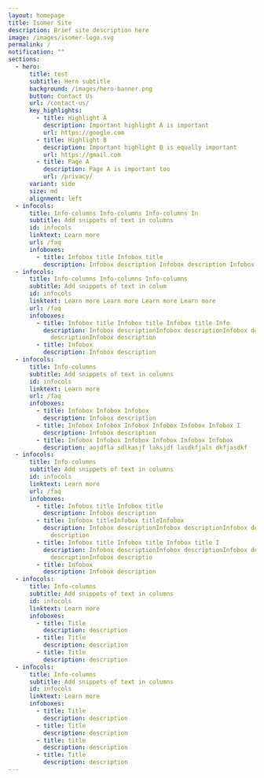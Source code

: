 ```yaml
---
layout: homepage
title: Isomer Site
description: Brief site description here
image: /images/isomer-logo.svg
permalink: /
notification: ""
sections:
  - hero:
      title: test
      subtitle: Hero subtitle
      background: /images/hero-banner.png
      button: Contact Us
      url: /contact-us/
      key_highlights:
        - title: Highlight A
          description: Important highlight A is important
          url: https://google.com
        - title: Highlight B
          description: Important highlight B is equally important
          url: https://gmail.com
        - title: Page A
          description: Page A is important too
          url: /privacy/
      variant: side
      size: md
      alignment: left
  - infocols:
      title: Info-columns Info-columns Info-columns In
      subtitle: Add snippets of text in columns
      id: infocols
      linktext: Learn more
      url: /faq
      infoboxes:
        - title: Infobox title Infobox title
          description: Infobox description Infobox description Infobox description
  - infocols:
      title: Info-columns Info-columns Info-columns
      subtitle: Add snippets of text in colum
      id: infocols
      linktext: Learn more Learn more Learn more Learn more
      url: /faq
      infoboxes:
        - title: Infobox title Infobox title Infobox title Info
          description: Infobox descriptionInfobox descriptionInfobox descriptionInfobox
            descriptionInfobox description
        - title: Infobox
          description: Infobox description
  - infocols:
      title: Info-columns
      subtitle: Add snippets of text in columns
      id: infocols
      linktext: Learn more
      url: /faq
      infoboxes:
        - title: Infobox Infobox Infobox
          description: Infobox description
        - title: Infobox Infobox Infobox Infobox Infobox Infobox I
          description: Infobox description
        - title: Infobox Infobox Infobox Infobox Infobox Infobox
          description: aojdfla sdlkasjf laksjdf lasdkfjals dkfjasdkf
  - infocols:
      title: Info-columns
      subtitle: Add snippets of text in columns
      id: infocols
      linktext: Learn more
      url: /faq
      infoboxes:
        - title: Infobox title Infobox title
          description: Infobox description
        - title: Infobox titleInfobox titleInfobox
          description: Infobox descriptionInfobox descriptionInfobox descriptionInfobox
            description
        - title: Infobox title Infobox title Infobox title I
          description: Infobox descriptionInfobox descriptionInfobox descriptionInfobox
            descriptionInfobox descriptio
        - title: Infobox
          description: Infobox description
  - infocols:
      title: Info-columns
      subtitle: Add snippets of text in columns
      id: infocols
      linktext: Learn more
      infoboxes:
        - title: Title
          description: description
        - title: Title
          description: description
        - title: Title
          description: description
  - infocols:
      title: Info-columns
      subtitle: Add snippets of text in columns
      id: infocols
      linktext: Learn more
      infoboxes:
        - title: Title
          description: description
        - title: Title
          description: description
        - title: title
          description: description
        - title: Title
          description: description
---
```

